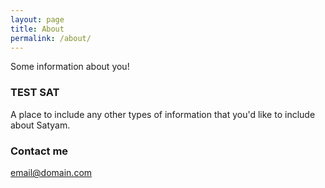 ```yaml
---
layout: page
title: About
permalink: /about/
---
```


Some information about you!

### TEST SAT

A place to include any other types of information that you'd like to include about Satyam.

### Contact me

[email@domain.com](mailto:email@domain.com)
